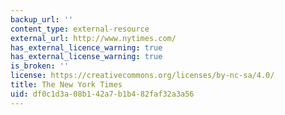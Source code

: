 ```yaml
---
backup_url: ''
content_type: external-resource
external_url: http://www.nytimes.com/
has_external_licence_warning: true
has_external_license_warning: true
is_broken: ''
license: https://creativecommons.org/licenses/by-nc-sa/4.0/
title: The New York Times
uid: df0c1d3a-08b1-42a7-b1b4-82faf32a3a56
---
```

